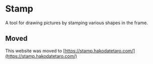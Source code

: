 # Stamp

A tool for drawing pictures by stamping various shapes in the frame.

## Moved

This website was moved to [https://stamp.hakodatetaro.com/](https://stamp.hakodatetaro.com/)
